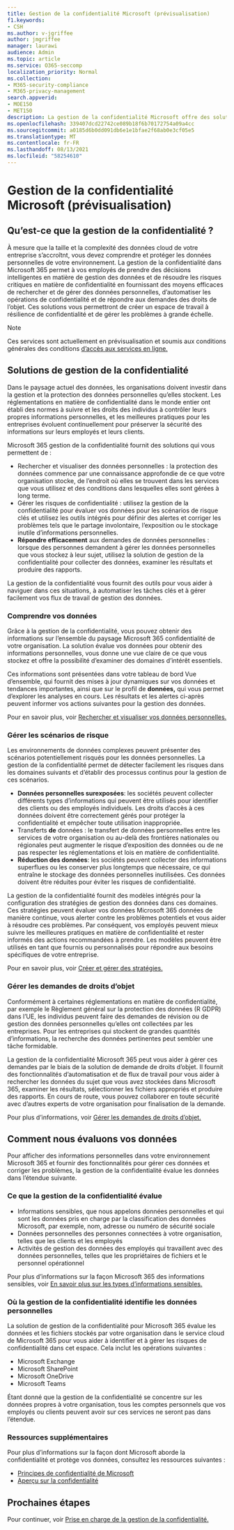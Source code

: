 ```yaml
---
title: Gestion de la confidentialité Microsoft (prévisualisation)
f1.keywords:
- CSH
ms.author: v-jgriffee
author: jmgriffee
manager: laurawi
audience: Admin
ms.topic: article
ms.service: O365-seccomp
localization_priority: Normal
ms.collection:
- M365-security-compliance
- M365-privacy-management
search.appverid:
- MOE150
- MET150
description: La gestion de la confidentialité Microsoft offre des solutions pour l’évaluation des données personnelles que votre organisation stocke dans Microsoft 365 et vous aide à identifier et à corriger les risques de confidentialité.
ms.openlocfilehash: 339407dcd22742ce089b18f6b70172754a09a4cc
ms.sourcegitcommit: a0185d6b0dd091db6e1e1bfae2f68ab0e3cf05e5
ms.translationtype: MT
ms.contentlocale: fr-FR
ms.lasthandoff: 08/13/2021
ms.locfileid: "58254610"
---
```

# <a name="microsoft-privacy-management-preview"></a>Gestion de la confidentialité Microsoft (prévisualisation)

## <a name="what-is-privacy-management"></a>Qu’est-ce que la gestion de la confidentialité ?

À mesure que la taille et la complexité des données cloud de votre entreprise s’accroîtnt, vous devez comprendre et protéger les données personnelles de votre environnement. La gestion de la confidentialité dans Microsoft 365 permet à vos employés de prendre des décisions intelligentes en matière de gestion des données et de résoudre les risques critiques en matière de confidentialité en fournissant des moyens efficaces de rechercher et de gérer des données personnelles, d’automatiser les opérations de confidentialité et de répondre aux demandes des droits de l’objet. Ces solutions vous permettront de créer un espace de travail à résilience de confidentialité et de gérer les problèmes à grande échelle.

> [!NOTE]
> Ces services sont actuellement en prévisualisation et soumis aux conditions générales des conditions [d’accès aux services en ligne.](https://www.microsoft.com/en-us/licensing/product-licensing/products)

## <a name="privacy-management-solutions"></a>Solutions de gestion de la confidentialité

Dans le paysage actuel des données, les organisations doivent investir dans la gestion et la protection des données personnelles qu’elles stockent. Les réglementations en matière de confidentialité dans le monde entier ont établi des normes à suivre et les droits des individus à contrôler leurs propres informations personnelles, et les meilleures pratiques pour les entreprises évoluent continuellement pour préserver la sécurité des informations sur leurs employés et leurs clients.

Microsoft 365 gestion de la confidentialité fournit des solutions qui vous permettent de :

- Rechercher et visualiser des données personnelles : la protection des données commence par une connaissance approfondie de ce que votre organisation stocke, de l’endroit où elles se trouvent dans les services que vous utilisez et des conditions dans lesquelles elles sont gérées à long terme.
- Gérer les risques de confidentialité : utilisez la gestion de la confidentialité pour évaluer vos données pour les scénarios de risque clés et utilisez les outils intégrés pour définir des alertes et corriger les problèmes tels que le partage involontaire, l’exposition ou le stockage inutile d’informations personnelles.
- **Répondre efficacement** aux demandes de données personnelles : lorsque des personnes demandent à gérer les données personnelles que vous stockez à leur sujet, utilisez la solution de gestion de la confidentialité pour collecter des données, examiner les résultats et produire des rapports.

La gestion de la confidentialité vous fournit des outils pour vous aider à naviguer dans ces situations, à automatiser les tâches clés et à gérer facilement vos flux de travail de gestion des données.

### <a name="understand-your-data"></a>Comprendre vos données

Grâce à la gestion de la confidentialité, vous pouvez obtenir des informations sur l’ensemble du paysage Microsoft 365 confidentialité de votre organisation. La solution évalue vos données pour obtenir des informations personnelles, vous donne une vue claire de ce que vous stockez et offre la possibilité d’examiner des domaines d’intérêt essentiels.

Ces informations sont présentées  dans votre tableau de bord Vue d’ensemble, qui fournit des mises à jour dynamiques sur vos données et tendances importantes, ainsi que sur le profil de **données,** qui vous permet d’explorer les analyses en cours. Les résultats et les alertes ci-après peuvent informer vos actions suivantes pour la gestion des données.

Pour en savoir plus, voir [Rechercher et visualiser vos données personnelles.](privacy-management-data-profile.md)

### <a name="manage-risk-scenarios"></a>Gérer les scénarios de risque

Les environnements de données complexes peuvent présenter des scénarios potentiellement risqués pour les données personnelles. La gestion de la confidentialité permet de détecter facilement les risques dans les domaines suivants et d’établir des processus continus pour la gestion de ces scénarios.

- **Données personnelles surexposées**: les sociétés peuvent collecter différents types d’informations qui peuvent être utilisés pour identifier des clients ou des employés individuels. Les droits d’accès à ces données doivent être correctement gérés pour protéger la confidentialité et empêcher toute utilisation inappropriée.
- Transferts **de** données : le transfert de données personnelles entre les services de votre organisation ou au-delà des frontières nationales ou régionales peut augmenter le risque d’exposition des données ou de ne pas respecter les réglementations et lois en matière de confidentialité.
- **Réduction des données**: les sociétés peuvent collecter des informations superflues ou les conserver plus longtemps que nécessaire, ce qui entraîne le stockage des données personnelles inutilisées. Ces données doivent être réduites pour éviter les risques de confidentialité.

La gestion de la confidentialité fournit des modèles intégrés pour la configuration des stratégies de gestion des données dans ces domaines. Ces stratégies peuvent évaluer vos données Microsoft 365 données de manière continue, vous alerter contre les problèmes potentiels et vous aider à résoudre ces problèmes. Par conséquent, vos employés peuvent mieux suivre les meilleures pratiques en matière de confidentialité et rester informés des actions recommandées à prendre. Les modèles peuvent être utilisés en tant que fournis ou personnalisés pour répondre aux besoins spécifiques de votre entreprise.

Pour en savoir plus, voir [Créer et gérer des stratégies.](privacy-management-policies.md)

### <a name="manage-subject-rights-requests"></a>Gérer les demandes de droits d’objet

Conformément à certaines réglementations en matière de confidentialité, par exemple le Règlement général sur la protection des données (R GDPR) dans l’UE, les individus peuvent faire des demandes de révision ou de gestion des données personnelles qu’elles ont collectées par les entreprises. Pour les entreprises qui stockent de grandes quantités d’informations, la recherche des données pertinentes peut sembler une tâche formidable.

La gestion de la confidentialité Microsoft 365 peut vous aider à gérer ces demandes par le biais de la solution de demande de droits d’objet. Il fournit des fonctionnalités d’automatisation et de flux de travail pour vous aider à rechercher les données du sujet que vous avez stockées dans Microsoft 365, examiner les résultats, sélectionner les fichiers appropriés et produire des rapports. En cours de route, vous pouvez collaborer en toute sécurité avec d’autres experts de votre organisation pour finalisation de la demande.

Pour plus d’informations, voir [Gérer les demandes de droits d’objet.](privacy-management-subject-rights-requests.md)

## <a name="how-we-evaluate-your-data"></a>Comment nous évaluons vos données

Pour afficher des informations personnelles dans votre environnement Microsoft 365 et fournir des fonctionnalités pour gérer ces données et corriger les problèmes, la gestion de la confidentialité évalue les données dans l’étendue suivante.

### <a name="what-privacy-management-evaluates"></a>Ce que la gestion de la confidentialité évalue

- Informations sensibles, que nous appelons données personnelles et qui sont les données pris en charge par la classification des données Microsoft, par exemple, nom, adresse ou numéro de sécurité sociale
- Données personnelles des personnes connectées à votre organisation, telles que les clients et les employés
- Activités de gestion des données des employés qui travaillent avec des données personnelles, telles que les propriétaires de fichiers et le personnel opérationnel

Pour plus d’informations sur la façon Microsoft 365 des informations sensibles, voir [En savoir plus sur les types d’informations sensibles.](sensitive-information-type-learn-about.md)

### <a name="where-privacy-management-identifies-personal-data"></a>Où la gestion de la confidentialité identifie les données personnelles

La solution de gestion de la confidentialité pour Microsoft 365 évalue les données et les fichiers stockés par votre organisation dans le service cloud de Microsoft 365 pour vous aider à identifier et à gérer les risques de confidentialité dans cet espace. Cela inclut les opérations suivantes :

- Microsoft Exchange
- Microsoft SharePoint
- Microsoft OneDrive
- Microsoft Teams

Étant donné que la gestion de la confidentialité se concentre sur les données propres à votre organisation, tous les comptes personnels que vos employés ou clients peuvent avoir sur ces services ne seront pas dans l’étendue.

### <a name="additional-resources"></a>Ressources supplémentaires

Pour plus d’informations sur la façon dont Microsoft aborde la confidentialité et protège vos données, consultez les ressources suivantes :

- [Principes de confidentialité de Microsoft](https://www.microsoft.com/en-us/trust-center/privacy)
- [Aperçu sur la confidentialité](/compliance/assurance/assurance-privacy)

## <a name="next-steps"></a>Prochaines étapes

Pour continuer, voir [Prise en charge de la gestion de la confidentialité.](privacy-management-setup.md)
